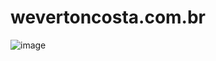 # wevertoncosta.com.br
![image](https://user-images.githubusercontent.com/82066256/231820214-9bc89074-1d81-4308-8a65-f8170cf5c531.png)
